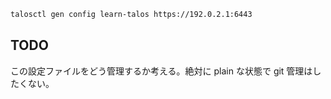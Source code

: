 ```bash
talosctl gen config learn-talos https://192.0.2.1:6443
```

## TODO

この設定ファイルをどう管理するか考える。絶対に plain な状態で git 管理はしたくない。
